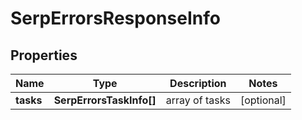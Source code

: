 # SerpErrorsResponseInfo

## Properties

| Name | Type | Description | Notes |
|------------ | ------------- | ------------- | -------------|
**tasks** | **SerpErrorsTaskInfo[]** | array of tasks |[optional]|